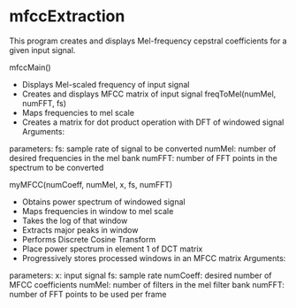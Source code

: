 # mfccExtraction
This program creates and displays Mel-frequency cepstral coefficients for a given input signal. 

mfccMain()
  - Displays Mel-scaled frequency of input signal
  - Creates and displays MFCC matrix of input signal freqToMel(numMel, numFFT, fs)
  - Maps frequencies to mel scale
  - Creates a matrix for dot product operation with DFT of windowed signal Arguments:

  parameters:
    fs: sample rate of signal to be converted
    numMel: number of desired frequencies in the mel bank 
    numFFT: number of FFT points in the spectrum to be converted 
  
myMFCC(numCoeff, numMel, x, fs, numFFT)
  - Obtains power spectrum of windowed signal
  - Maps frequencies in window to mel scale
  - Takes the log of that window
  - Extracts major peaks in window
  - Performs Discrete Cosine Transform
  - Place power spectrum in element 1 of DCT matrix
  - Progressively stores processed windows in an MFCC matrix Arguments:
  
  parameters:
    x: input signal
    fs: sample rate
    numCoeff: desired number of MFCC coefficients 
    numMel: number of filters in the mel filter bank
    numFFT: number of FFT points to be used per frame 

